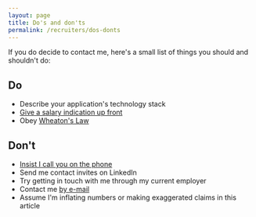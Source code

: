 ```yaml
---
layout: page
title: Do's and don'ts
permalink: /recruiters/dos-donts
---
```


If you do decide to contact me, here's a small list of things you should and shouldn't do:

## Do

* Describe your application's technology stack
* [Give a salary indication up front](/recruiters/give-me-a-salary-indication)
* Obey [Wheaton's Law](http://www.wheatonslaw.com/)

## Don't

* [Insist I call you on the phone](/recruiters/fuck-phonecalls)
* Send me contact invites on LinkedIn
* Try getting in touch with me through my current employer
* Contact me [by e-mail](/recruiters/no-e-mail)
* Assume I'm inflating numbers or making exaggerated claims in this article
